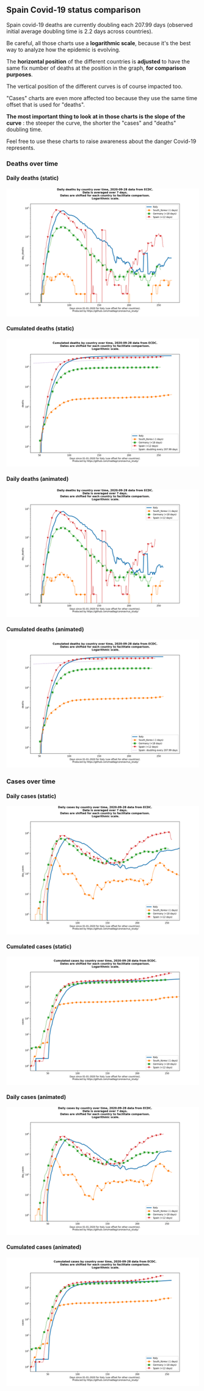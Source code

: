 ## Spain Covid-19 status comparison 

Spain covid-19 deaths are currently doubling each 207.99 days (observed initial average doubling time is 2.2 days across countries).



Be careful, all those charts use a **logarithmic scale**, because it's the best way to analyze how the epidemic is evolving.
 
The **horizontal position** of the different countries is **adjusted** to have the same fix number of deaths at the position in the graph, **for comparison purposes**.

The vertical position of the different curves is of course impacted too.

"Cases" charts are even more affected too because they use the same time offset that is used for "deaths".

**The most important thing to look at in those charts is the slope of the curve** : the steeper the curve, the shorter the "cases" and "deaths" doubling time.

Feel free to use these charts to raise awareness about the danger Covid-19 represents. 


 
### Deaths over time
 
#### Daily deaths (static)
![Spain covid-19 daily deaths static chart](https://raw.githubusercontent.com/madlag/coronavirus_study/master/notebooks/graphs/2020-09-28/countries/Spain/2020-09-28_Spain_day_deaths.png "Spain covid-19 day_deaths static chart")   
 
#### Cumulated deaths (static)
![Spain covid-19 cumulated deaths static chart](https://raw.githubusercontent.com/madlag/coronavirus_study/master/notebooks/graphs/2020-09-28/countries/Spain/2020-09-28_Spain_deaths.png "Spain covid-19 deaths static chart")   
 
#### Daily deaths (animated)
![Spain covid-19 daily deaths animated chart](https://raw.githubusercontent.com/madlag/coronavirus_study/master/notebooks/graphs/2020-09-28/countries/Spain/2020-09-28_Spain_day_deaths.gif "Spain covid-19 day_deaths animated chart")   
 
#### Cumulated deaths (animated)
![Spain covid-19 cumulated deaths animated chart](https://raw.githubusercontent.com/madlag/coronavirus_study/master/notebooks/graphs/2020-09-28/countries/Spain/2020-09-28_Spain_deaths.gif "Spain covid-19 deaths animated chart")   

 
### Cases over time
 
#### Daily cases (static)
![Spain covid-19 daily cases static chart](https://raw.githubusercontent.com/madlag/coronavirus_study/master/notebooks/graphs/2020-09-28/countries/Spain/2020-09-28_Spain_day_cases.png "Spain covid-19 day_cases static chart")   
 
#### Cumulated cases (static)
![Spain covid-19 cumulated cases static chart](https://raw.githubusercontent.com/madlag/coronavirus_study/master/notebooks/graphs/2020-09-28/countries/Spain/2020-09-28_Spain_cases.png "Spain covid-19 cases static chart")   
 
#### Daily cases (animated)
![Spain covid-19 daily cases animated chart](https://raw.githubusercontent.com/madlag/coronavirus_study/master/notebooks/graphs/2020-09-28/countries/Spain/2020-09-28_Spain_day_cases.gif "Spain covid-19 day_cases animated chart")   
 
#### Cumulated cases (animated)
![Spain covid-19 cumulated cases animated chart](https://raw.githubusercontent.com/madlag/coronavirus_study/master/notebooks/graphs/2020-09-28/countries/Spain/2020-09-28_Spain_cases.gif "Spain covid-19 cases animated chart")   

